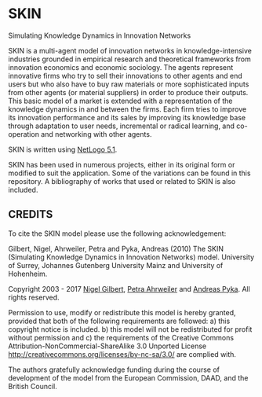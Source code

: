 SKIN
====

Simulating Knowledge Dynamics in Innovation Networks

SKIN is a multi-agent model of innovation networks in knowledge-intensive industries grounded in empirical research and theoretical frameworks from innovation economics and economic sociology. The agents represent innovative firms who try to sell their innovations to other agents and end users but who also have to buy raw materials or more sophisticated inputs from other agents (or material suppliers) in order to produce their outputs. This basic model of a market is extended with a representation of the knowledge dynamics in and between the firms. Each firm tries to improve its innovation performance and its sales by improving its knowledge base through adaptation to user needs, incremental or radical learning, and co-operation and networking with other agents.

SKIN is written using [NetLogo 5.1](https://ccl.northwestern.edu/netlogo/5.1.0/).

SKIN has been used in numerous projects, either in its original form or modified to suit the application.  Some of the variations can be found in this repository.  A bibliography of works that used or related to SKIN is also included.

CREDITS
-------

To cite the SKIN model please use the following acknowledgement:

Gilbert, Nigel, Ahrweiler, Petra and Pyka, Andreas (2010) The SKIN (Simulating Knowledge Dynamics in Innovation Networks) model.  University of Surrey, Johannes Gutenberg University Mainz and University of Hohenheim.

Copyright 2003 - 2017 [Nigel Gilbert](mailto:n.gilbert@surrey.ac.uk), [Petra Ahrweiler](mailto:petra.ahrweiler@uni-mainz.de) and [Andreas Pyka](a.pyka@uni-hohenheim.de). All rights reserved.

Permission to use, modify or redistribute this model is hereby granted, provided that both of the following requirements are followed: a) this copyright notice is included. b) this model will not be redistributed for profit without permission and c) the requirements of the Creative Commons Attribution-NonCommercial-ShareAlike 3.0 Unported License <http://creativecommons.org/licenses/by-nc-sa/3.0/> are complied with.

The authors gratefully acknowledge funding during the course of development of the model from the European Commission, DAAD, and the British Council.
